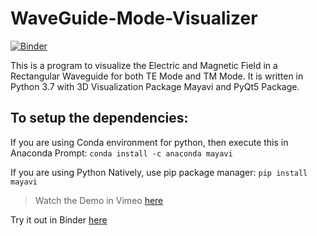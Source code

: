 # WaveGuide-Mode-Visualizer
[![Binder](https://mybinder.org/badge_logo.svg)](https://mybinder.org/v2/gh/ashwinbalaji0811/WaveGuide-Mode-Visualizer.git/master)

This is a program to visualize the Electric and Magnetic Field in a Rectangular Waveguide for both TE Mode and TM Mode. It is written in Python 3.7 with 3D Visualization Package Mayavi and PyQt5 Package.

## To setup the dependencies:

If you are using Conda environment for python, then execute this in Anaconda Prompt: `conda install -c anaconda mayavi`

If you are using Python Natively, use pip package manager: `pip install mayavi`


> Watch the Demo in Vimeo [here](https://vimeo.com/424267794)

Try it out in Binder [here](https://mybinder.org/v2/gh/ashwinbalaji0811/WaveGuide-Mode-Visualizer.git/master)
